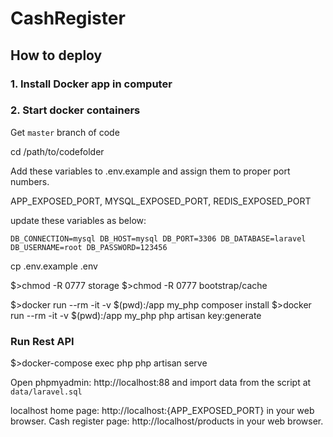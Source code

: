 # CashRegister

## How to deploy

### 1. Install Docker app in computer

### 2. Start docker containers

Get `master` branch of code

cd /path/to/codefolder

Add these variables to .env.example and assign them to proper port numbers.

APP_EXPOSED_PORT, MYSQL_EXPOSED_PORT, REDIS_EXPOSED_PORT

update these variables as below:

`DB_CONNECTION=mysql
DB_HOST=mysql
DB_PORT=3306
DB_DATABASE=laravel
DB_USERNAME=root
DB_PASSWORD=123456`

cp .env.example .env

$>chmod -R 0777 storage
$>chmod -R 0777 bootstrap/cache

$>docker run --rm -it -v $(pwd):/app my_php composer install
$>docker run --rm -it -v $(pwd):/app my_php php artisan key:generate

### Run Rest API

$>docker-compose exec php php artisan serve

Open phpmyadmin: http://localhost:88 and import data from the script at `data/laravel.sql`

localhost home page: http://localhost:{APP_EXPOSED_PORT} in your web browser.
Cash register page: http://localhost/products in your web browser.
